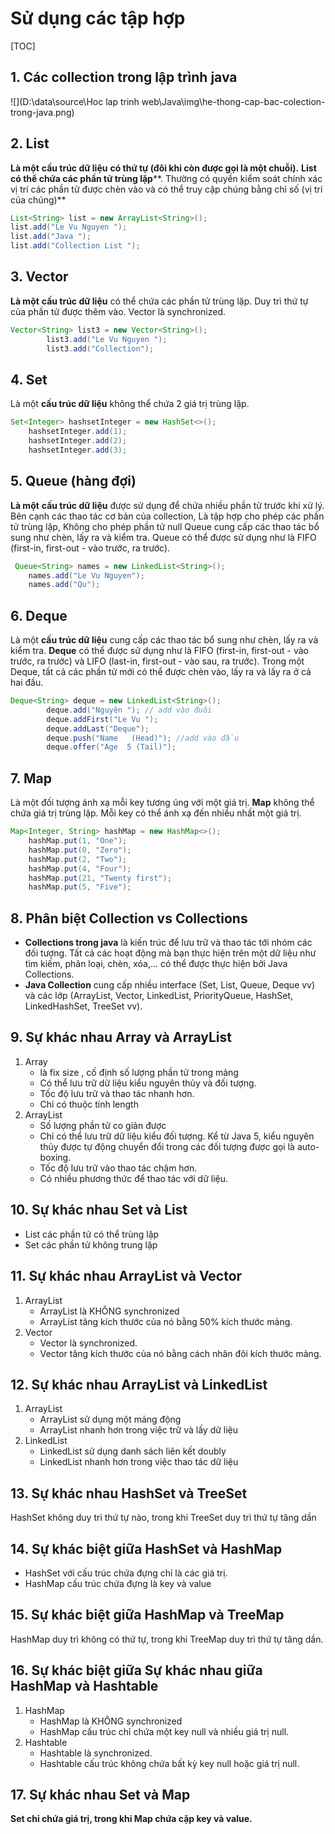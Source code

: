 # Sử dụng các tập hợp

[TOC]

## 1. Các collection trong lập trình java 

![](D:\data\source\Hoc lap trinh web\Java\img\he-thong-cap-bac-colection-trong-java.png)

## 2. List 

**Là một** **cấu trúc dữ liệu** **có thứ tự (đôi khi còn được gọi là một chuỗi).** **List có thể chứa các phần tử trùng lặp****. Thường có quyền kiểm soát chính xác vị trí các phần tử được chèn vào và có thể truy cập chúng bằng chỉ số (vị trí của chúng)**

```java
List<String> list = new ArrayList<String>();
list.add("Le Vu Nguyen ");
list.add("Java ");
list.add("Collection List ");
```

## 3. Vector 

**Là một** **cấu trúc dữ liệu** có thể chứa các phần tử trùng lặp. Duy trì thứ tự của phần tử được thêm vào. Vector là synchronized.

```java
Vector<String> list3 = new Vector<String>();
        list3.add("Le Vu Nguyen ");
        list3.add("Collection");
```

## 4. Set 

Là một **cấu trúc dữ liệu** không thể chứa 2 giá trị trùng lặp.

```java
Set<Integer> hashsetInteger = new HashSet<>();
    hashsetInteger.add(1);
    hashsetInteger.add(2);
    hashsetInteger.add(3);
```

## 5. Queue (hàng đợi) 

**Là một** **cấu trúc dữ liệu** được sử dụng để chứa nhiều phần tử trước khi xử lý. Bên cạnh các thao tác cơ bản của collection, Là tập hợp cho phép các phần tử trùng lặp, Không cho phép phần tử null Queue cung cấp các thao tác bổ sung như chèn, lấy ra và kiểm tra. Queue có thể được sử dụng như là FIFO (first-in, first-out - vào trước, ra trước).

```java
 Queue<String> names = new LinkedList<String>();
    names.add("Le Vu Nguyen");
    names.add("Qu");
```

## 6. Deque 

Là một **cấu trúc dữ liệu** cung cấp các thao tác bổ sung như chèn, lấy ra và kiểm tra. **Deque** có thể được sử dụng như là FIFO (first-in, first-out - vào trước, ra trước) và LIFO (last-in, first-out - vào sau, ra trước). Trong một Deque, tất cả các phần tử mới có thể được chèn vào, lấy ra và lấy ra ở cả hai đầu.

```java
Deque<String> deque = new LinkedList<String>();
        deque.add("Nguyên "); // add vào đuôi
        deque.addFirst("Le Vu ");
        deque.addLast("Deque");
        deque.push("Name   (Head)"); //add vào đầu
        deque.offer("Age  5 (Tail)");
```

## 7. Map

Là một đối tượng ánh xạ mỗi key tương úng với một giá trị. **Map** không thể chứa giá trị trùng lặp. Mỗi key có thể ánh xạ đến nhiều nhất một giá trị.

```java
Map<Integer, String> hashMap = new HashMap<>();
    hashMap.put(1, "One");
    hashMap.put(0, "Zero");
    hashMap.put(2, "Two");
    hashMap.put(4, "Four");
    hashMap.put(21, "Twenty first");
    hashMap.put(5, "Five");
```

##  8. Phân biệt Collection vs Collections 

- **Collections trong java** là kiến trúc để lưu trữ và thao tác tới nhóm các đối tượng. Tất cả các hoạt động mà bạn thực hiện trên một dữ liệu như tìm kiếm, phân loại, chèn, xóa,… có thể được thực hiện bởi Java Collections.
- **Java Collection** cung cấp nhiều interface (Set, List, Queue, Deque vv) và các lớp (ArrayList, Vector, LinkedList, PriorityQueue, HashSet, LinkedHashSet, TreeSet vv).

## 9. Sự khác nhau Array và ArrayList 

1. Array
   - là fix size , cố định số lượng phần tử trong mảng
   - Có thể lưu trữ dữ liệu kiểu nguyên thủy và đối tượng.
   - Tốc độ lưu trữ và thao tác nhanh hơn.
   - Chỉ có thuộc tính length
2. ArrayList
   - Số lượng phần tử co giản được
   - Chỉ có thể lưu trữ dữ liệu kiểu đối tượng. Kể từ Java 5, kiểu nguyên thủy được tự động chuyển đổi trong các đối tượng được gọi là auto-boxing.
   - Tốc độ lưu trữ vào thao tác chậm hơn.
   - Có nhiều phương thức để thao tác với dữ liệu.

## 10. Sự khác nhau Set và List 

- List các phần tử có thể trùng lặp
- Set các phần tử không trung lặp

## 11. Sự khác nhau ArrayList và Vector

1. ArrayList
   - ArrayList là KHÔNG synchronized
   - ArrayList tăng kích thước của nó bằng 50% kích thước mảng.
2. Vector
   - Vector là synchronized.
   - Vector tăng kích thước của nó bằng cách nhân đôi kích thước mảng.

## 12. Sự khác nhau ArrayList và LinkedList

1. ArrayList
   - ArrayList sử dụng một mảng động
   - ArrayList nhanh hơn trong việc trữ và lấy dữ liệu
2. LinkedList
   - LinkedList sử dụng danh sách liên kết doubly
   - LinkedList nhanh hơn trong việc thao tác dữ liệu

## 13. **Sự khác nhau HashSet và TreeSet**

HashSet không duy trì thứ tự nào, trong khi TreeSet duy trì thứ tự tăng dần

## 14. **Sự khác biệt giữa HashSet và HashMap**

- HashSet với cấu trúc chứa đựng chỉ là các giá trị.
- HashMap cấu trúc chứa đựng là key và value

## 15. **Sự khác biệt giữa HashMap và TreeMap**

HashMap duy trì không có thứ tự, trong khi TreeMap duy trì thứ tự tăng dần.

## 16. **Sự khác biệt giữa Sự khác nhau giữa HashMap và Hashtable**

1. HashMap
   - HashMap là KHÔNG synchronized
   - HashMap cấu trúc chỉ chứa một key null và nhiều giá trị null.
2. Hashtable
   - Hashtable là synchronized.
   - Hashtable cấu trúc không chứa bất kỳ key null hoặc giá trị null.

## 17. **Sự khác nhau Set và Map**

**Set chỉ chứa giá trị, trong khi Map chứa cặp key và value.**